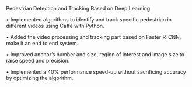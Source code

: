 Pedestrian Detection and Tracking Based on Deep Learning       

•   Implemented algorithms to identify and track specific pedestrian in different videos using Caffe with Python.

•   Added the video processing and tracking part based on Faster R-CNN, make it an end to end system.

•   Improved anchor’s number and size, region of interest and image size to raise speed and precision.

•   Implemented a 40% performance speed-up without sacrificing accuracy by optimizing the algorithm.

